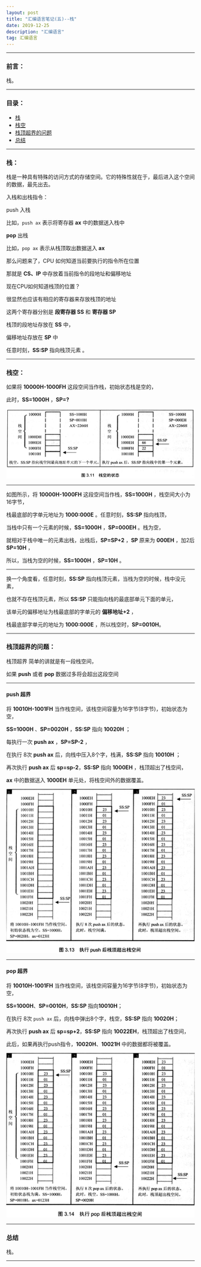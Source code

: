 ```yaml
---
layout: post
title: "汇编语言笔记(五)--栈"
date: 2019-12-25
description: "汇编语言"
tag: 汇编语言
---
```

---

### 前言：

栈。

---


### 目录：

* <a href="#a" target="_self">栈</a>
* <a href="#b" target="_self">栈空</a>
* <a href="#c" target="_self">栈顶超界的问题</a>
* <a href="#zg" target="_self">总结</a>

-----


### <span id = "a">栈：</span>

栈是一种具有特殊的访问方式的存储空间。它的特殊性就在于，最后进入这个空间的数据，最先出去。<br>

入栈和出栈指令：<br>

push 入栈 <br>

比如，`push ax` 表示将寄存器 **ax** 中的数据送入栈中 <br>

**pop** 出栈 <br>

比如，`pop ax` 表示从栈顶取出数据送入 **ax** <br>

那么问题来了，CPU 如何知道当前要执行的指令所在位置  <br>

那就是 **CS、IP** 中存放着当前指令的段地址和偏移地址 <br>

现在CPU如何知道栈顶的位置？<br>

很显然也应该有相应的寄存器来存放栈顶的地址 <br>

这两个寄存器分别是 **段寄存器 SS** 和 **寄存器 SP** <br>

栈顶的段地址存放在 **SS** 中，<br>

偏移地址存放在 **SP** 中 <br>

任意时刻，**SS:SP** 指向栈顶元素 。

-----


### <span id = "b">栈空：</span>

如果将 **10000H-1000FH** 这段空间当作栈，初始状态栈是空的，<br>

此时，**SS=1000H** ，**SP=?** <br>

![images](/images/2019-12-15/03.png)

-----

如图所示，将 **10000H-1000FH** 这段空间当作栈，**SS=1000H** ，栈空间大小为16字节，<br>

栈最底部的字单元地址为 **1000:000E** 。任意时刻，**SS:SP** 指向栈顶，<br>

当栈中只有一个元素的时候，**SS=1000H** ，**SP=000EH** 。栈为空，<br>

就相对于栈中唯一的元素出栈，出栈后，**SP=SP+2** ，**SP** 原来为 **000EH** ，加2后 **SP=10H** ，<br>

所以，当栈为空的时候，**SS=1000H** ，**SP=10H** 。<br>

-----

换一个角度看，任意时刻，**SS:SP** 指向栈顶元素，当栈为空的时候，栈中没元素，<br>

也就不存在栈顶元素，所以 **SS:SP** 只能指向栈的最底部单元下面的单元，<br>

该单元的偏移地址为栈最底部的字单元的 **偏移地址+2** ， <br>

栈最底部字单元的地址为 **1000:000E** ，所以栈空时，**SP=0010H**。

-----


### <span id = "c">栈顶超界的问题：</span>

栈顶超界 简单的讲就是有一段栈空间，<br>

如果 **push** 或者 **pop** 数据过多将会超出这段空间 <br>

-----

#### push 超界

将 **10010H-1001FH** 当作栈空间，该栈空间容量为16字节(8字节)，初始状态为空，<br>

**SS=1000H** 、**SP=0020H** ，**SS:SP** 指向 **10020H** ； <br>

每执行一次 **push ax** ，**SP=SP-2** ，<br>

在执行 8次 **push ax** 后，向栈中压入8个字，栈满，**SS:SP** 指向 **10010H** ； <br>

再次执行 **push ax** 后 **sp=sp-2**，**SS:SP** 指向 **1000EH** ，栈顶超出了栈空间，<br>

**ax** 中的数据送入 **1000EH** 单元处，将栈空间外的数据覆盖。<br>

![images](/images/2019-12-15/04.png)

-----

#### pop 超界

将 **10010H-1001FH** 当作栈空间，该栈空间容量为16字节(8字节)，初始状态为空，<br>

**SS=1000H**、**SP=0010H**，**SS:SP** 指向**10010H**； <br> 

在执行 8次 `push ax` 后，向栈中弹出8个字，栈空，**SS:SP** 指向 **10020H**； <br>

再次执行 **push ax** 后 **sp=sp+2**，**SS:SP** 指向 **10022EH**，栈顶超出了栈空间，<br>

此后，如果再执行push指令，**10020H**、**10021H** 中的数据都将被覆盖。<br>

![images](/images/2019-12-15/05.png)


-----


### <span id = "zg">总结</span>

栈。

--------
